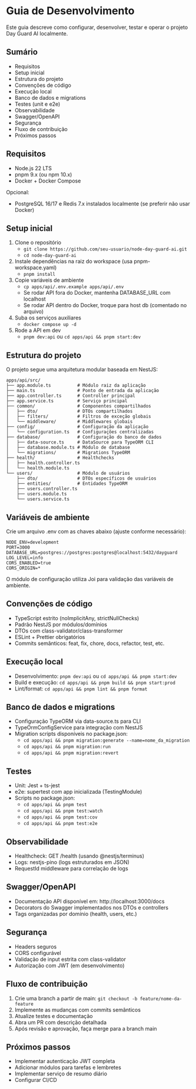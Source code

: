 # Guia de Desenvolvimento

Este guia descreve como configurar, desenvolver, testar e operar o projeto Day Guard AI localmente.

## Sumário
- Requisitos
- Setup inicial
- Estrutura do projeto
- Convenções de código
- Execução local
- Banco de dados e migrations
- Testes (unit e e2e)
- Observabilidade
- Swagger/OpenAPI
- Segurança
- Fluxo de contribuição
- Próximos passos

## Requisitos
- Node.js 22 LTS
- pnpm 9.x (ou npm 10.x)
- Docker + Docker Compose

Opcional:
- PostgreSQL 16/17 e Redis 7.x instalados localmente (se preferir não usar Docker)

## Setup inicial
1. Clone o repositório
   - `git clone https://github.com/seu-usuario/node-day-guard-ai.git`
   - `cd node-day-guard-ai`
2. Instale dependências na raiz do workspace (usa pnpm-workspace.yaml)
   - `pnpm install`
3. Copie variáveis de ambiente
   - `cp apps/api/.env.example apps/api/.env`
   - Se rodar API fora do Docker, mantenha DATABASE_URL com localhost
   - Se rodar API dentro do Docker, troque para host db (comentado no arquivo)
4. Suba os serviços auxiliares
   - `docker compose up -d`
5. Rode a API em dev
   - `pnpm dev:api` ou `cd apps/api && pnpm start:dev`

## Estrutura do projeto

O projeto segue uma arquitetura modular baseada em NestJS:

```
apps/api/src/
├── app.module.ts          # Módulo raiz da aplicação
├── main.ts                # Ponto de entrada da aplicação
├── app.controller.ts      # Controller principal
├── app.service.ts         # Serviço principal
├── common/                # Componentes compartilhados
│   ├── dto/               # DTOs compartilhados
│   ├── filters/           # Filtros de exceção globais
│   └── middleware/        # Middlewares globais
├── config/                # Configuração da aplicação
│   └── configuration.ts   # Configurações centralizadas
├── database/              # Configuração do banco de dados
│   ├── data-source.ts     # DataSource para TypeORM CLI
│   ├── database.module.ts # Módulo de database
│   └── migrations/        # Migrations TypeORM
├── health/                # Healthchecks
│   ├── health.controller.ts
│   └── health.module.ts
└── users/                 # Módulo de usuários
    ├── dto/               # DTOs específicos de usuários
    ├── entities/          # Entidades TypeORM
    ├── users.controller.ts
    ├── users.module.ts
    └── users.service.ts
```

## Variáveis de ambiente
Crie um arquivo .env com as chaves abaixo (ajuste conforme necessário):

```
NODE_ENV=development
PORT=3000
DATABASE_URL=postgres://postgres:postgres@localhost:5432/dayguard
LOG_LEVEL=info
CORS_ENABLED=true
CORS_ORIGIN=*
```

O módulo de configuração utiliza Joi para validação das variáveis de ambiente.

## Convenções de código
- TypeScript estrito (noImplicitAny, strictNullChecks)
- Padrão NestJS por módulos/domínios
- DTOs com class-validator/class-transformer
- ESLint + Prettier obrigatórios
- Commits semânticos: feat, fix, chore, docs, refactor, test, etc.

## Execução local
- Desenvolvimento: `pnpm dev:api` ou `cd apps/api && pnpm start:dev`
- Build e execução: `cd apps/api && pnpm build && pnpm start:prod`
- Lint/format: `cd apps/api && pnpm lint && pnpm format`

## Banco de dados e migrations
- Configuração TypeORM via data-source.ts para CLI
- TypeOrmConfigService para integração com NestJS
- Migration scripts disponíveis no package.json:
  - `cd apps/api && pnpm migration:generate --name=nome_da_migration`
  - `cd apps/api && pnpm migration:run`
  - `cd apps/api && pnpm migration:revert`

## Testes
- Unit: Jest + ts-jest
- e2e: supertest com app inicializada (TestingModule)
- Scripts no package.json:
  - `cd apps/api && pnpm test`
  - `cd apps/api && pnpm test:watch`
  - `cd apps/api && pnpm test:cov`
  - `cd apps/api && pnpm test:e2e`

## Observabilidade
- Healthcheck: GET /health (usando @nestjs/terminus)
- Logs: nestjs-pino (logs estruturados em JSON)
- RequestId middleware para correlação de logs

## Swagger/OpenAPI
- Documentação API disponível em: http://localhost:3000/docs
- Decorators do Swagger implementados nos DTOs e controllers
- Tags organizadas por domínio (health, users, etc.)

## Segurança
- Headers seguros
- CORS configurável
- Validação de input estrita com class-validator
- Autorização com JWT (em desenvolvimento)

## Fluxo de contribuição
1. Crie uma branch a partir de main: `git checkout -b feature/nome-da-feature`
2. Implemente as mudanças com commits semânticos
3. Atualize testes e documentação
4. Abra um PR com descrição detalhada
5. Após revisão e aprovação, faça merge para a branch main

## Próximos passos
- Implementar autenticação JWT completa
- Adicionar módulos para tarefas e lembretes
- Implementar serviço de resumo diário
- Configurar CI/CD
